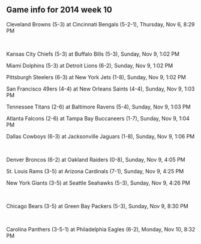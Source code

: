 ## Game info for 2014 week 10
Cleveland Browns (5-3) at Cincinnati Bengals (5-2-1), Thursday, Nov 6, 8:29 PM


<br/>

Kansas City Chiefs (5-3) at Buffalo Bills (5-3), Sunday, Nov 9, 1:02 PM

Miami Dolphins (5-3) at Detroit Lions (6-2), Sunday, Nov 9, 1:02 PM

Pittsburgh Steelers (6-3) at New York Jets (1-8), Sunday, Nov 9, 1:02 PM

San Francisco 49ers (4-4) at New Orleans Saints (4-4), Sunday, Nov 9, 1:03 PM

Tennessee Titans (2-6) at Baltimore Ravens (5-4), Sunday, Nov 9, 1:03 PM

Atlanta Falcons (2-6) at Tampa Bay Buccaneers (1-7), Sunday, Nov 9, 1:04 PM

Dallas Cowboys (6-3) at Jacksonville Jaguars (1-8), Sunday, Nov 9, 1:06 PM


<br/>

Denver Broncos (6-2) at Oakland Raiders (0-8), Sunday, Nov 9, 4:05 PM

St. Louis Rams (3-5) at Arizona Cardinals (7-1), Sunday, Nov 9, 4:25 PM

New York Giants (3-5) at Seattle Seahawks (5-3), Sunday, Nov 9, 4:26 PM


<br/>

Chicago Bears (3-5) at Green Bay Packers (5-3), Sunday, Nov 9, 8:30 PM


<br/>

Carolina Panthers (3-5-1) at Philadelphia Eagles (6-2), Monday, Nov 10, 8:32 PM

